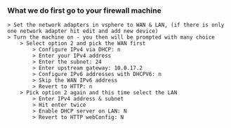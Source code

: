 ### What we do first go to your firewall machine
    > Set the network adapters in vsphere to WAN & LAN, (if there is only one network adapter hit edit and add new device)
    > Turn the machine on - you then will be prompted with many choice    
        > Select option 2 and pick the WAN first
            > Configure IPv4 via DHCP: n
            > Enter your IPv4 address
            > Enter the subnet: 24
            > Enter upstream gateway: 10.0.17.2
            > Configure IPv6 addresses with DHCPV6: n
            > Skip the WAN IPv6 address
            > Revert to HTTP: n
        > Pick option 2 again and this time select the LAN
            > Enter IPv4 address & subnet 
            > Hit enter twice
            > Enable DHCP server on LAN: N
            > Revert to HTTP webConfig: N
